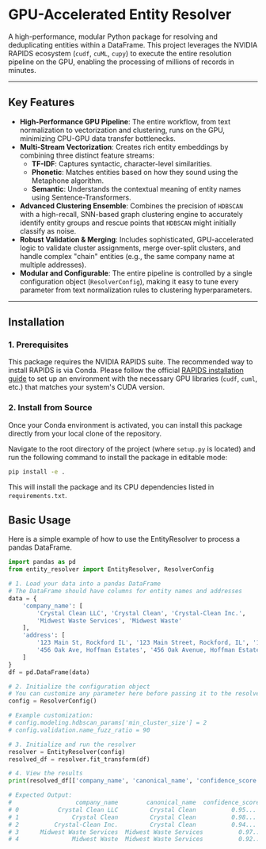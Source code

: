 # GPU-Accelerated Entity Resolver

A high-performance, modular Python package for resolving and deduplicating entities within a DataFrame. This project leverages the NVIDIA RAPIDS ecosystem (`cudf`, `cuML`, `cupy`) to execute the entire resolution pipeline on the GPU, enabling the processing of millions of records in minutes.

---

## Key Features

* **High-Performance GPU Pipeline**: The entire workflow, from text normalization to vectorization and clustering, runs on the GPU, minimizing CPU-GPU data transfer bottlenecks.
* **Multi-Stream Vectorization**: Creates rich entity embeddings by combining three distinct feature streams:
    * **TF-IDF**: Captures syntactic, character-level similarities.
    * **Phonetic**: Matches entities based on how they sound using the Metaphone algorithm.
    * **Semantic**: Understands the contextual meaning of entity names using Sentence-Transformers.
* **Advanced Clustering Ensemble**: Combines the precision of `HDBSCAN` with a high-recall, SNN-based graph clustering engine to accurately identify entity groups and rescue points that `HDBSCAN` might initially classify as noise.
* **Robust Validation & Merging**: Includes sophisticated, GPU-accelerated logic to validate cluster assignments, merge over-split clusters, and handle complex "chain" entities (e.g., the same company name at multiple addresses).
* **Modular and Configurable**: The entire pipeline is controlled by a single configuration object (`ResolverConfig`), making it easy to tune every parameter from text normalization rules to clustering hyperparameters.

---

## Installation

### 1. Prerequisites

This package requires the NVIDIA RAPIDS suite. The recommended way to install RAPIDS is via Conda. Please follow the official [RAPIDS installation guide](https://rapids.ai/start.html) to set up an environment with the necessary GPU libraries (`cudf`, `cuml`, etc.) that matches your system's CUDA version.

### 2. Install from Source

Once your Conda environment is activated, you can install this package directly from your local clone of the repository.

Navigate to the root directory of the project (where `setup.py` is located) and run the following command to install the package in editable mode:

```bash
pip install -e .
```
This will install the package and its CPU dependencies listed in `requirements.txt`.

## Basic Usage

Here is a simple example of how to use the EntityResolver to process a pandas DataFrame.

```python
import pandas as pd
from entity_resolver import EntityResolver, ResolverConfig

# 1. Load your data into a pandas DataFrame
# The DataFrame should have columns for entity names and addresses
data = {
    'company_name': [
        'Crystal Clean LLC', 'Crystal Clean', 'Crystal-Clean Inc.',
        'Midwest Waste Services', 'Midwest Waste'
    ],
    'address': [
        '123 Main St, Rockford IL', '123 Main Street, Rockford, IL', '123 Main St, Rockford',
        '456 Oak Ave, Hoffman Estates', '456 Oak Avenue, Hoffman Estates IL'
    ]
}
df = pd.DataFrame(data)

# 2. Initialize the configuration object
# You can customize any parameter here before passing it to the resolver
config = ResolverConfig()

# Example customization:
# config.modeling.hdbscan_params['min_cluster_size'] = 2
# config.validation.name_fuzz_ratio = 90

# 3. Initialize and run the resolver
resolver = EntityResolver(config)
resolved_df = resolver.fit_transform(df)

# 4. View the results
print(resolved_df[['company_name', 'canonical_name', 'confidence_score']])

# Expected Output:
#                  company_name        canonical_name  confidence_score
# 0           Crystal Clean LLC         Crystal Clean          0.95...
# 1               Crystal Clean         Crystal Clean          0.98...
# 2          Crystal-Clean Inc.         Crystal Clean          0.94...
# 3      Midwest Waste Services  Midwest Waste Services          0.97...
# 4               Midwest Waste  Midwest Waste Services          0.92...
```